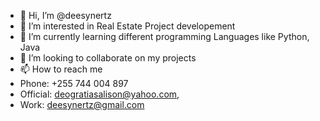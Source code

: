 - 👋 Hi, I’m @deesynertz
- 👀 I’m interested in Real Estate Project developement 
- 🌱 I’m currently learning different programming Languages like Python, Java
- 💞️ I’m looking to collaborate on my projects
- 📫 How to reach me 
-    Phone: +255 744 004 897
-    Official: deogratiasalison@yahoo.com,
-    Work: deesynertz@gmail.com 

<!---
deesynertz/deesynertz is a ✨ special ✨ repository because its `README.md` (this file) appears on your GitHub profile.
You can click the Preview link to take a look at your changes.
--->
